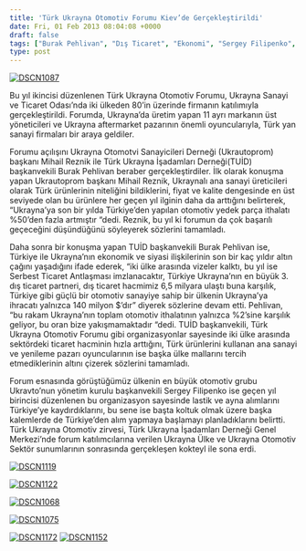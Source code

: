 ```yaml
---
title: 'Türk Ukrayna Otomotiv Forumu Kiev’de Gerçekleştirildi'
date: Fri, 01 Feb 2013 08:04:08 +0000
draft: false
tags: ["Burak Pehlivan", "Dış Ticaret", "Ekonomi", "Sergey Filipenko", "TUİD (Türk Ukrayna İşadamları Derneği)", "Türk Ukrayna Otomotiv Forumu", "Ukrautoprom", "Ukrayna Otomotvi Sanayicileri Derneği", "Ukrayna Sanayi ve Ticaret Odası"]
type: post
---
```


[![DSCN1087](https://burakpehlivan.org/wp-content/uploads/2013/02/DSCN1087.jpg)](https://burakpehlivan.org/1217/turk-ukrayna-otomotiv-forumu-kievde-gerceklestirildi/dscn1087/)

Bu yıl ikincisi düzenlenen Türk Ukrayna Otomotiv Forumu, Ukrayna Sanayi ve Ticaret Odası’nda iki ülkeden 80’in üzerinde firmanın katılımıyla gerçekleştirildi. Forumda, Ukrayna’da üretim yapan 11 ayrı markanın üst yöneticileri ve Ukrayna aftermarket pazarının önemli oyuncularıyla, Türk yan sanayi firmaları bir araya geldiler.

Forumu açılışını Ukrayna Otomotvi Sanayicileri Derneği (Ukrautoprom) başkanı Mihail Reznik ile Türk Ukrayna İşadamları Derneği(TUİD) başkanvekili Burak Pehlivan beraber gerçekleştirdiler. İlk olarak konuşma yapan Ukrautoprom başkanı Mihail Reznik, Ukraynalı ana sanayi üreticileri olarak Türk ürünlerinin niteliğini bildiklerini, fiyat ve kalite dengesinde en üst seviyede olan bu ürünlere her geçen yıl ilginin daha da arttığını belirterek, “Ukrayna’ya son bir yılda Türkiye’den yapılan otomotiv yedek parça ithalatı %50’den fazla artmıştır “dedi. Reznik, bu yıl ki forumun da çok başarılı geçeceğini düşündüğünü söyleyerek sözlerini tamamladı.

Daha sonra bir konuşma yapan TUİD başkanvekili Burak Pehlivan ise, Türkiye ile Ukrayna’nın ekonomik ve siyasi ilişkilerinin son bir kaç yıldır altın çağını yaşadığını ifade ederek, “iki ülke arasında vizeler kalktı, bu yıl ise Serbest Ticaret Antlaşması imzlanacaktır, Türkiye Ukrayna’nın en büyük 3. dış ticaret partneri, dış ticaret hacmimiz 6,5 milyara ulaştı buna karşılık, Türkiye gibi güçlü bir otomotiv sanayiye sahip bir ülkenin Ukrayna’ya ihracatı yalnızca 140 milyon $’dır” diyerek sözlerine devam etti. Pehlivan, “bu rakam Ukrayna’nın toplam otomotiv ithalatının yalnızca %2’sine karşılık geliyor, bu oran bize yakışmamaktadır “dedi. TUİD başkanvekili, Türk Ukrayna Otomotiv Forumu gibi organizasyonlar sayesinde iki ülke arasında sektördeki ticaret hacminin hızla arttığını, Türk ürünlerini kullanan ana sanayi ve yenileme pazarı oyuncularının ise başka ülke mallarını tercih etmediklerinin altını çizerek sözlerini tamamladı.

Forum esnasında görüştüğümüz ülkenin en büyük otomotiv grubu Ukravto’nun yönetim kurulu başkanvekili Sergey Filipenko ise geçen yıl birincisi düzenlenen bu organizasyon sayesinde lastik ve ayna alımlarını Türkiye’ye kaydırdıklarını, bu sene ise başta koltuk olmak üzere başka kalemlerde de Türkiye’den alım yapmaya başlamayı planladıklarını belirtti.
Türk Ukrayna Otomotiv zirvesi, Türk Ukrayna İşadamları Derneği Genel Merkezi’nde forum katılımcılarına verilen Ukrayna Ülke ve Ukrayna Otomotiv Sektör sunumlarının sonrasında gerçekleşen kokteyl ile sona erdi.

[![DSCN1119](https://burakpehlivan.org/wp-content/uploads/2013/02/DSCN1119.jpg)](https://burakpehlivan.org/1217/turk-ukrayna-otomotiv-forumu-kievde-gerceklestirildi/dscn1119/)

[![DSCN1122](https://burakpehlivan.org/wp-content/uploads/2013/02/DSCN1122.jpg)](https://burakpehlivan.org/1217/turk-ukrayna-otomotiv-forumu-kievde-gerceklestirildi/dscn1122/)

[![DSCN1068](https://burakpehlivan.org/wp-content/uploads/2013/02/DSCN1068.jpg)](https://burakpehlivan.org/1217/turk-ukrayna-otomotiv-forumu-kievde-gerceklestirildi/dscn1068/)

[![DSCN1075](https://burakpehlivan.org/wp-content/uploads/2013/02/DSCN1075.jpg)](https://burakpehlivan.org/1217/turk-ukrayna-otomotiv-forumu-kievde-gerceklestirildi/dscn1075/)

[![DSCN1172](https://burakpehlivan.org/wp-content/uploads/2013/02/DSCN1172.jpg)](https://burakpehlivan.org/1217/turk-ukrayna-otomotiv-forumu-kievde-gerceklestirildi/dscn1172/)
[![DSCN1152](https://burakpehlivan.org/wp-content/uploads/2013/02/DSCN1152.jpg)](https://burakpehlivan.org/1217/turk-ukrayna-otomotiv-forumu-kievde-gerceklestirildi/dscn1152/)